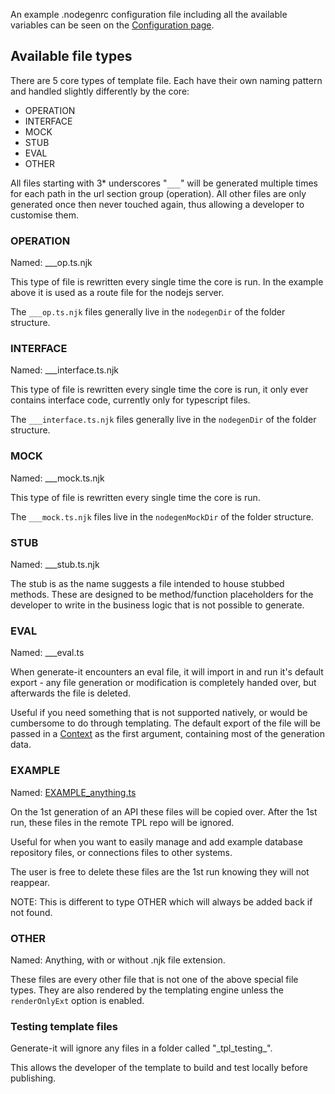 An example .nodegenrc configuration file including all the available variables can be seen on the [Configuration page](configuration.md).

## Available file types

There are 5 core types of template file. Each have their own naming pattern and handled slightly differently by the core:
- OPERATION
- INTERFACE
- MOCK
- STUB
- EVAL
- OTHER

All files starting with 3* underscores "`___`" will be generated multiple times for each path in the url section group (operation). All other files are only generated once then never touched again, thus allowing a developer to customise them.

### OPERATION

Named: ___op.ts.njk

This type of file is rewritten every single time the core is run. In the example above it is used as a route file for the nodejs server.

The `___op.ts.njk` files generally live in the `nodegenDir` of the folder structure.

### INTERFACE

Named: ___interface.ts.njk

This type of file is rewritten every single time the core is run, it only ever contains interface code, currently only for typescript files.

The `___interface.ts.njk` files generally live in the `nodegenDir` of the folder structure.

### MOCK

Named: ___mock.ts.njk

This type of file is rewritten every single time the core is run.

The `___mock.ts.njk` files live in the `nodegenMockDir` of the folder structure.

### STUB

Named: ___stub.ts.njk

The stub is as the name suggests a file intended to house stubbed methods. These are designed to be method/function placeholders for the developer to write in the business logic that is not possible to generate.

### EVAL

Named: ___eval.ts

When generate-it encounters an eval file, it will import in and run it's default export - any file generation or modification is completely handed over, but afterwards the file is deleted.

Useful if you need something that is not supported natively, or would be cumbersome to do through templating. The default export of the file will be passed in a [Context](https://github.com/acr-lfr/generate-it-typescript-server/blob/9443ef670705eb6637991bc93cba9ebb619c7233/src/http/nodegen/tests/___eval.ts#L8) as the first argument, containing most of the generation data.

### EXAMPLE

Named: [EXAMPLE_anything.ts](https://github.com/acr-lfr/generate-it/blob/master/test_server/.openapi-nodegen/git/httpsGithubComAcrontumOpenapiNodegenTypescriptServerGit/src/EXAMPLE_app.ts)

On the 1st generation of an API these files will be copied over. After the 1st run, these files in the remote TPL repo will be ignored.

Useful for when you want to easily manage and add example database repository files, or connections files to other systems.

The user is free to delete these files are the 1st run knowing they will not reappear.

NOTE: This is different to type OTHER which will always be added back if not found.


### OTHER

Named: Anything, with or without .njk file extension.

These files are every other file that is not one of the above special file types. They are also rendered by the templating engine unless the `renderOnlyExt` option is enabled.

### Testing template files

Generate-it will ignore any files in a folder called "\_tpl_testing\_". 

This allows the developer of the template to build and test locally before publishing.
